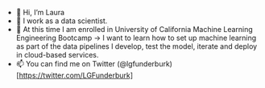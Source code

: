 - 👋 Hi, I’m Laura
- 👀 I work as a data scientist.
- 🌱 At this time I am enrolled in University of California Machine Learning Engineering Bootcamp -> I want to learn how to set up machine learning as part of the data pipelines I develop, test the model, iterate and deploy in cloud-based services.
- 📫 You can find me on Twitter (@lgfunderburk)[https://twitter.com/LGFunderburk]
